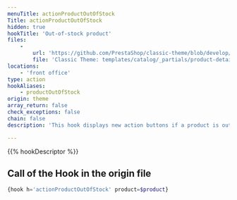 ```yaml
---
menuTitle: actionProductOutOfStock
Title: actionProductOutOfStock
hidden: true
hookTitle: 'Out-of-stock product'
files:
    -
        url: 'https://github.com/PrestaShop/classic-theme/blob/develop/templates/catalog/_partials/product-details.tpl'
        file: 'Classic Theme: templates/catalog/_partials/product-details.tpl'
locations:
    - 'front office'
type: action
hookAliases:
    - productOutOfStock
origin: theme
array_return: false
check_exceptions: false
chain: false
description: 'This hook displays new action buttons if a product is out of stock'

---
```


{{% hookDescriptor %}}

## Call of the Hook in the origin file

```php
{hook h='actionProductOutOfStock' product=$product}
```

